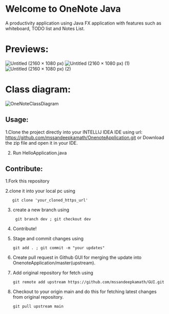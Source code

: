 # Welcome to OneNote Java

A productivity application using Java FX application with features such as whiteboard, TODO list and Notes List.

# Previews:

![Untitled (2160 × 1080 px)](https://user-images.githubusercontent.com/90695071/193128300-cfbb3c62-fc48-49ed-9c18-c11edb03e16b.png)
![Untitled (2160 × 1080 px) (1)](https://user-images.githubusercontent.com/90695071/193128317-2ca319b5-209a-4ba6-a084-9976d443af13.png)
![Untitled (2160 × 1080 px) (2)](https://user-images.githubusercontent.com/90695071/193128334-5984e85f-ea4c-494b-b9ff-a6beee98cba0.png)

# Class diagram:

![OneNoteClassDiagram](https://user-images.githubusercontent.com/90695071/193128414-47416069-f465-4f41-9619-c9c952a801df.png)

## Usage:

1.Clone the project directly into your INTELLIJ IDEA IDE using url: https://github.com/mssandeepkamath/OnenoteApplication.git or Download the zip file and open it in your IDE.

2. Run HelloApplication.java

## Contribute:

1.Fork this repository

2.clone it into your local pc using

       git clone 'your_cloned_https_url'
         
3. create a new branch using

        git branch dev ; git checkout dev
           
4. Contribute!

5. Stage and commit changes using 

       git add . ; git commit -m "your updates"
           
6. Create pull request in Github GUI for merging the update into OnenoteApplication/master(upstream).

7. Add original repository for fetch using 

       git remote add upstream https://github.com/mssandeepkamath/GUI.git
       
8. Checkout to your origin main and do this for fetching latest changes from original repository.

       git pull upstream main



